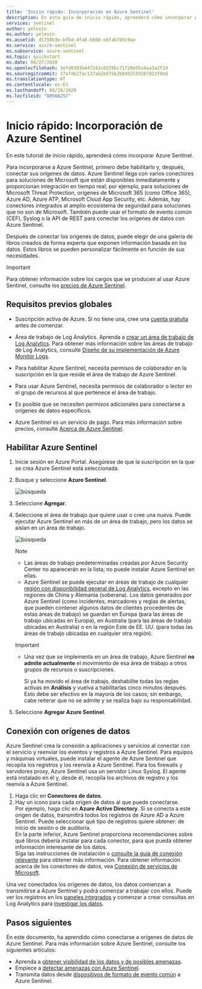 ```yaml
---
title: 'Inicio rápido: Incorporación en Azure Sentinel'
description: En esta guía de inicio rápido, aprenderá cómo incorporar Azure Sentinel habilitando primero Sentinel y, a continuación, conectando los orígenes de datos.
services: sentinel
author: yelevin
ms.author: yelevin
ms.assetid: d5750b3e-bfbd-4fa0-b888-ebfab7d9c9ae
ms.service: azure-sentinel
ms.subservice: azure-sentinel
ms.topic: quickstart
ms.date: 04/27/2020
ms.openlocfilehash: 3efd0303b447242c0229bc71720e55c8aa3a2f2d
ms.sourcegitcommit: 37afde27ac137ab2e675b2b0492559287822fded
ms.translationtype: HT
ms.contentlocale: es-ES
ms.lasthandoff: 08/18/2020
ms.locfileid: "88566257"
---
```

# <a name="quickstart-on-board-azure-sentinel"></a>Inicio rápido: Incorporación de Azure Sentinel

En este tutorial de inicio rápido, aprenderá cómo incorporar Azure Sentinel. 

Para incorporarse a Azure Sentinel, primero debe habilitarlo y, después, conectar sus orígenes de datos. Azure Sentinel llega con varios conectores para soluciones de Microsoft que están disponibles inmediatamente y proporcionan integración en tiempo real; por ejemplo, para soluciones de Microsoft Threat Protection, orígenes de Microsoft 365 (como Office 365), Azure AD, Azure ATP, Microsoft Cloud App Security, etc. Además, hay conectores integrados al amplio ecosistema de seguridad para soluciones que no son de Microsoft. También puede usar el formato de evento común (CEF), Syslog o la API de REST para conectar los orígenes de datos con Azure Sentinel.  

Después de conectar los orígenes de datos, puede elegir de una galería de libros creados de forma experta que exponen información basada en los datos. Estos libros se pueden personalizar fácilmente en función de sus necesidades.

>[!IMPORTANT] 
> Para obtener información sobre los cargos que se producen al usar Azure Sentinel, consulte los [precios de Azure Sentinel](https://azure.microsoft.com/pricing/details/azure-sentinel/).
  

## <a name="global-prerequisites"></a>Requisitos previos globales

- Suscripción activa de Azure. Si no tiene una, cree una [cuenta gratuita](https://azure.microsoft.com/free/?WT.mc_id=A261C142F) antes de comenzar.

- Área de trabajo de Log Analytics. Aprenda a [crear un área de trabajo de Log Analytics](../log-analytics/log-analytics-quick-create-workspace.md). Para obtener más información sobre las áreas de trabajo de Log Analytics, consulte [Diseño de su implementación de Azure Monitor Logs](../azure-monitor/platform/design-logs-deployment.md).

- Para habilitar Azure Sentinel, necesita permisos de colaborador en la suscripción en la que reside el área de trabajo de Azure Sentinel. 
- Para usar Azure Sentinel, necesita permisos de colaborador o lector en el grupo de recursos al que pertenece el área de trabajo.
- Es posible que se necesiten permisos adicionales para conectarse a orígenes de datos específicos.
- Azure Sentinel es un servicio de pago. Para más información sobre precios, consulte [Acerca de Azure Sentinel](https://go.microsoft.com/fwlink/?linkid=2104058).
 
## <a name="enable-azure-sentinel"></a>Habilitar Azure Sentinel <a name="enable"></a>

1. Inicie sesión en Azure Portal. Asegúrese de que la suscripción en la que se crea Azure Sentinel está seleccionada.

1. Busque y seleccione **Azure Sentinel**.

   ![búsqueda](./media/quickstart-onboard/search-product.png)

1. Seleccione **Agregar**.

1. Seleccione el área de trabajo que quiere usar o cree una nueva. Puede ejecutar Azure Sentinel en más de un área de trabajo, pero los datos se aíslan en un área de trabajo.

   ![búsqueda](./media/quickstart-onboard/choose-workspace.png)

   >[!NOTE] 
   > - Las áreas de trabajo predeterminadas creadas por Azure Security Center no aparecerán en la lista; no puede instalar Azure Sentinel en ellas.
   > - Azure Sentinel se puede ejecutar en áreas de trabajo de cualquier [región con disponibilidad general de Log Analytics](https://azure.microsoft.com/global-infrastructure/services/?products=monitor), excepto en las regiones de China y Alemania (soberana). Los datos generados por Azure Sentinel (como incidentes, marcadores y reglas de alertas, que pueden contener algunos datos de clientes procedentes de estas áreas de trabajo) se guardan en Europa (para las áreas de trabajo ubicadas en Europa), en Australia (para las áreas de trabajo ubicadas en Australia) o en la región Este de EE. UU. (para todas las áreas de trabajo ubicadas en cualquier otra región).

   >[!IMPORTANT]
   >
   > - Una vez que se implementa en un área de trabajo, Azure Sentinel **no admite actualmente** el movimiento de esa área de trabajo a otros grupos de recursos o suscripciones. 
   >
   >   Si ya ha movido el área de trabajo, deshabilite todas las reglas activas en **Análisis** y vuelva a habilitarlas cinco minutos después. Esto debe ser efectivo en la mayoría de los casos; sin embargo, cabe reiterar que no se admite y se realiza bajo su responsabilidad.

1. Seleccione **Agregar Azure Sentinel**.
  

## <a name="connect-data-sources"></a>Conexión con orígenes de datos

Azure Sentinel crea la conexión a aplicaciones y servicios al conectar con el servicio y reenviar los eventos y registros a Azure Sentinel. Para equipos y máquinas virtuales, puede instalar el agente de Azure Sentinel que recopila los registros y los reenvía a Azure Sentinel. Para los firewalls y servidores proxy, Azure Sentinel usa un servidor Linux Syslog. El agente está instalado en él y, desde él, recopila los archivos de registro y los reenvía a Azure Sentinel. 
 
1. Haga clic en **Conectores de datos**.
1. Hay un icono para cada origen de datos al que puede conectarse.<br>
Por ejemplo, haga clic en **Azure Active Directory**. Si se conecta a este origen de datos, transmitirá todos los registros de Azure AD a Azure Sentinel. Puede seleccionar qué tipo de registros quiere obtener: de inicio de sesión o de auditoría. <br>
En la parte inferior, Azure Sentinel proporciona recomendaciones sobre qué libros debería instalar para cada conector, para que pueda obtener información interesante de los datos. <br> Siga las instrucciones de instalación o [consulte la guía de conexión relevante](connect-data-sources.md) para obtener más información. Para obtener información acerca de los conectores de datos, vea [Conexión de servicios de Microsoft](connect-data-sources.md).

Una vez conectados los orígenes de datos, los datos comienzan a transmitirse a Azure Sentinel y podrá comenzar a trabajar con ellos. Puede ver los registros en los [paneles integrados](quickstart-get-visibility.md) y comenzar a crear consultas en Log Analytics para [investigar los datos](tutorial-investigate-cases.md).



## <a name="next-steps"></a>Pasos siguientes
En este documento, ha aprendido cómo conectarse a orígenes de datos de Azure Sentinel. Para más información sobre Azure Sentinel, consulte los siguientes artículos:
- Aprenda a [obtener visibilidad de los datos y de posibles amenazas](quickstart-get-visibility.md).
- Empiece a [detectar amenazas con Azure Sentinel](tutorial-detect-threats-built-in.md).
- Transmita datos desde [dispositivos de formato de evento común](connect-common-event-format.md) a Azure Sentinel.
